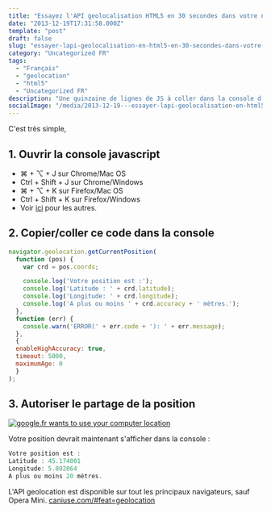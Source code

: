 ```yaml
---
title: "Essayez l'API geolocalisation HTML5 en 30 secondes dans votre navigateur"
date: "2013-12-19T17:31:58.000Z"
template: "post"
draft: false
slug: "essayer-lapi-geolocalisation-en-html5-en-30-secondes-dans-votre-navigateur"
category: "Uncategorized FR"
tags: 
  - "Français"
  - "geolocation"
  - "html5"
  - "Uncategorized FR"
description: "Une quinzaine de lignes de JS à coller dans la console d'un navigateur qui affiche les coordonnées GPS de l'appareil"
socialImage: "/media/2013-12-19---essayer-lapi-geolocalisation-en-html5-en-30-secondes-dans-votre-navigateur/Geolocation.jpg"
---
```


C'est très simple,

## 1\. Ouvrir la console javascript

- ⌘ + ⌥ + J sur Chrome/Mac OS
- Ctrl + Shift + J sur Chrome/Windows
- ⌘ + ⌥ + K sur Firefox/Mac OS
- Ctrl + Shift + K sur Firefox/Windows
- Voir [ici](http://webmasters.stackexchange.com/questions/8525/how-to-open-the-javascript-console-in-different-browsers) pour les autres.

## 2\. Copier/coller ce code dans la console

```javascript
navigator.geolocation.getCurrentPosition(
  function (pos) {
    var crd = pos.coords;

    console.log('Votre position est :');
    console.log('Latitude : ' + crd.latitude);
    console.log('Longitude: ' + crd.longitude);
    console.log('A plus ou moins ' + crd.accuracy + ' mètres.');
  },
  function (err) {
    console.warn('ERROR(' + err.code + '): ' + err.message);
  },
  {
  enableHighAccuracy: true,
  timeout: 5000,
  maximumAge: 0
  }
);
```

## 3\. Autoriser le partage de la position

[![google.fr wants to use your computer location](/media/2013-12-19---essayer-lapi-geolocalisation-en-html5-en-30-secondes-dans-votre-navigateur/Screen-Shot-2013-12-19-at-18.05.42.png)](/posts/wp-content/uploads/2013/12/Screen-Shot-2013-12-19-at-18.05.42.png)

Votre position devrait maintenant s'afficher dans la console :

```javascript
Votre position est :
Latitude : 45.174001
Longitude: 5.802064
A plus ou moins 20 mètres.
```

L'API geolocation est disponible sur tout les principaux navigateurs, sauf Opera Mini. [caniuse.com/#feat=geolocation](http://caniuse.com/#feat=geolocation)

